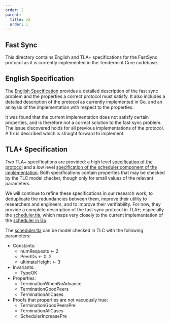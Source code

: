 ```yaml
---
order: 2
parent:
  title: v2
  order: 1
---
```


## Fast Sync

This directory contains English and TLA+ specifications for the FastSync
protocol as it is currently implemented in the Tendermint Core codebase.

## English Specification

The [English Specification](fastsync.md) provides a detailed description of the
fast sync problem and the properties a correct protocol must satisfy. It also
includes a detailed description of the protocol as currently implemented in Go,
and an anlaysis of the implementation with respect to the properties.

It was found that the current implementation does not satisfy certain
properties, and is therefore not a correct solution to the fast sync problem.
The issue discovered holds for all previous implementations of the protocol. A
fix is described which is straight forward to implement.

## TLA+ Specification

Two TLA+ specifications are provided: a high level [specification
of the protocol](fastsync.tla) and a low level [specification of the scheduler
component of the implementation](scheduler.tla). Both specifications contain
properties that may be checked by the TLC model checker, though only for small
values of the relevant parameters.

We will continue to refine these specifications in our research work,
to deduplicate
the redundancies between them, improve their utility to researchers and
engineers, and to improve their verifiability. For now, they provide a complete
description of the fast sync protocol in TLA+; especially the
[scheduler.tla](scheduler.tla), which maps very closely to the current
implementation of the [scheduler in Go](https://github.com/tendermint/tendermint/blob/master/blockchain/v2/scheduler.go).

The [scheduler.tla](scheduler.tla) can be model checked in TLC with the following
parameters:

- Constants:
  - numRequests <- 2
  - PeerIDs <- 0..2
  - ultimateHeight <- 3
- Invariants:
  - TypeOK
- Properties:
  - TerminationWhenNoAdvance
  - TerminationGoodPeers
  - TerminationAllCases
- Proofs that properties are not vacuously true:
  - TerminationGoodPeersPre
  - TerminationAllCases
  - SchedulerIncreasePre
